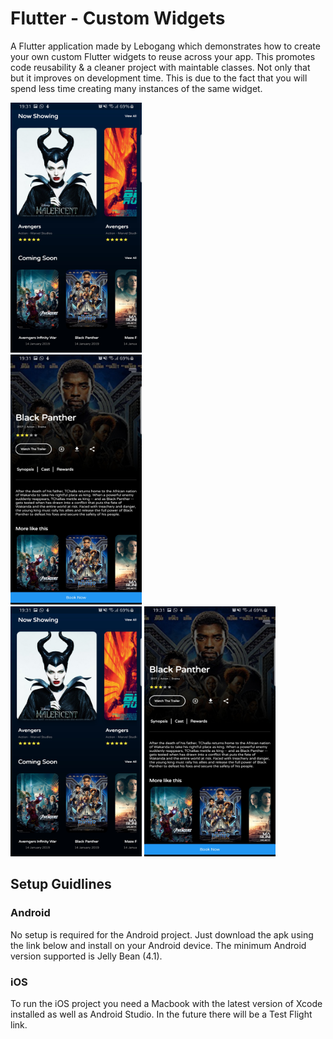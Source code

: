 # Flutter - Custom Widgets

A Flutter application made by Lebogang which demonstrates how to create your own custom Flutter widgets to reuse across your app. This promotes code reusability & a cleaner project with maintable classes. Not only that but it improves on development time. This is due to the fact that you will spend less time creating many instances of the same widget.

<div class="column">
  <div class="column">
    <img src="https://github.com/Lebogang95/Flutter-Custom-Widgets/blob/master/images/SC1.jpg" alt="Snow" width="210" height="400">
  </div>
  <div class="column">
    <img src="https://github.com/Lebogang95/Flutter-Custom-Widgets/blob/master/images/SC2.jpg" alt="Forest" width="210" height="400">
  </div>
</div>

<img src="https://github.com/Lebogang95/Flutter-Custom-Widgets/blob/master/images/SC1.jpg"  width="210" height="400">
<img src="https://github.com/Lebogang95/Flutter-Custom-Widgets/blob/master/images/SC2.jpg"  width="210" height="400">

## Setup Guidlines
### Android

No setup is required for the Android project. Just download the apk using the link below and install on your Android device. The minimum Android version supported is Jelly Bean (4.1).

### iOS

To run the iOS project you need a Macbook with the latest version of Xcode installed as well as Android Studio. In the future there will be a Test Flight link.
